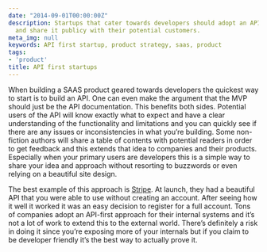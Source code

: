 ```yaml
---
date: "2014-09-01T00:00:00Z"
description: Startups that cater towards developers should adopt an API first approach
  and share it publicy with their potential customers.
meta_img: null
keywords: API first startup, product strategy, saas, product
tags:
- 'product'
title: API first startups
---
```


When building a SAAS product geared towards developers the quickest way to start is to build an API. One can even make the argument that the MVP should just be the API documentation. This benefits both sides. Potential users of the API will know exactly what to expect and have a clear understanding of the functionality and limitations and you can quickly see if there are any issues or inconsistencies in what you’re building. Some non-fiction authors will share a table of contents with potential readers in order to get feedback and this extends that idea to companies and their products. Especially when your primary users are developers this is a simple way to share your idea and approach without resorting to buzzwords or even relying on a beautiful site design.

The best example of this approach is <a href="https://stripe.com/" target="_blank">Stripe</a>. At launch, they had a beautiful API that you were able to use without creating an account. After seeing how it well it worked it was an easy decision to register for a full account. Tons of companies adopt an API-first approach for their internal systems and it’s not a lot of work to extend this to the external world. There’s definitely a risk in doing it since you’re exposing more of your internals but if you claim to be developer friendly it’s the best way to actually prove it.